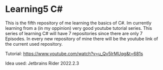 # Learning5 C#
This is the fifth repository of me learning the basics of C#. Im currently learning from a (in my oppinion) very good youtube tutorial series.
This series of learning C# will have 7 repositories since there are only 7 Episodes.
In every new repository of mine there will be the youtube link of the current used repository.

Tutorial: https://www.youtube.com/watch?v=u_Qv5IrMUqg&t=681s

Idea used: Jetbrains Rider 2022.2.3
